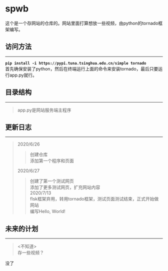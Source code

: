 # spwb  
这个是一个存网站的仓库的。网站里面打算想放一些视频，由python的tornado框架编写。  


## 访问方法  
***
 __```pip install -i https://pypi.tuna.tsinghua.edu.cn/simple tornado```__  
 首先确保安装了python，然后在终端运行上面的命令来安装tornado，最后只要运行app.py就行。

## 目录结构  
***
> app.py是网站服务端主程序  

## 更新日志  
***
> 2020/6/26 
>> 创建仓库  
>> 添加第一个程序和页面  
>
> 2020/6/27
>> 创建了第一个测试网页  
>> 添加了更多测试网页，扩充网站内容  
> 2020/7/13  
> flsk框架弃用，转用tornado框架，测试页面测试结束，正式开始做网站  
>> 编写Hello, World!  
## 未来的计划  
***
> <不知道>  
> 存一些视频？  
  
没了